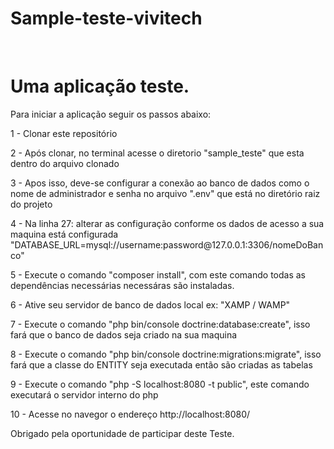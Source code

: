 # Sample-teste-vivitech



<br>

<H1>Uma aplicação teste. </H1>

<p>Para iniciar a aplicação seguir os passos abaixo:</o>
<p>1 - Clonar este repositório</o>
<p>2 - Após clonar, no terminal acesse o diretorio "sample_teste" que esta dentro do arquivo clonado</o>
<p>3 - Apos isso, deve-se configurar a conexão ao banco de dados como o nome de administrador e senha no arquivo ".env" que está no diretório raiz do projeto</o>
<p>4 - Na linha 27: alterar as configuração conforme os dados de acesso a sua maquina está configurada "DATABASE_URL=mysql://username:password@127.0.0.1:3306/nomeDoBanco"</o>
<p>5 - Execute o comando "composer install", com este comando todas as dependências necessárias necessáras são instaladas.</p>
<p>6 - Ative seu servidor de banco de dados local ex: "XAMP / WAMP"</p>
<p>7 - Execute o comando "php bin/console doctrine:database:create", isso fará que o banco de dados seja criado na sua maquina</p>
<p>8 - Execute o comando "php bin/console doctrine:migrations:migrate", isso fará que a classe do ENTITY seja executada então são criadas as tabelas</p>
<p>9 - Execute o comando "php -S localhost:8080 -t public", este comando executará o servidor interno do php</p>
<p>10 - Acesse no navegor o endereço http://localhost:8080/</p>


<p>Obrigado pela oportunidade de participar deste Teste. </p>